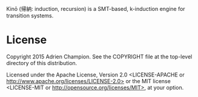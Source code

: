 Kinō (帰納: induction, recursion) is a SMT-based, k-induction engine for transition systems.


# License

Copyright 2015 Adrien Champion. See the COPYRIGHT file at the top-level
directory of this distribution.

Licensed under the Apache License, Version 2.0 <LICENSE-APACHE or
http://www.apache.org/licenses/LICENSE-2.0> or the MIT license <LICENSE-MIT or
http://opensource.org/licenses/MIT>, at your option.